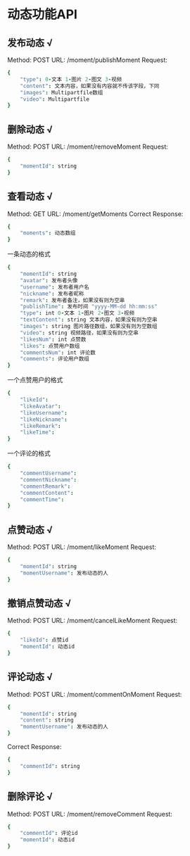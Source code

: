 # 动态功能API

## 发布动态 √

Method: POST
URL: /moment/publishMoment
Request:
```coffeescript
{
    "type": 0-文本 1-图片 2-图文 3-视频
    "content": 文本内容，如果没有内容就不传该字段，下同
    "images": Multipartfile数组
    "video": Multipartfile
}
```

## 删除动态 √

Method: POST
URL: /moment/removeMoment
Request:
```coffeescript
{
    "momentId": string
}
```

## 查看动态 √

Method: GET
URL: /moment/getMoments
Correct Response:
```coffeescript
{
    "moments": 动态数组
}
```
一条动态的格式
```coffeescript
{
    "momentId": string
    "avatar": 发布者头像
    "username": 发布者用户名
    "nickname": 发布者昵称
    "remark": 发布者备注，如果没有则为空串
    "publishTime": 发布时间 "yyyy-MM-dd hh:mm:ss"
    "type": int 0-文本 1-图片 2-图文 3-视频
    "textContent": string 文本内容，如果没有则为空串
    "images": string 图片路径数组，如果没有则为空数组
    "video": string 视频路径，如果没有则为空串
    "likesNum": int 点赞数
    "likes": 点赞用户数组
    "commentsNum": int 评论数
    "comments": 评论用户数组
}
```
一个点赞用户的格式
```coffeescript
{
    "likeId":
    "likeAvatar": 
    "likeUsername":
    "likeNickname":
    "likeRemark":
    "likeTime": 
}
```
一个评论的格式
```coffeescript
{
    "commentUsername": 
    "commentNickname":
    "commentRemark":
    "commentContent":
    "commentTime": 
}
```

## 点赞动态 √

Method: POST
URL: /moment/likeMoment
Request:
```coffeescript
{
    "momentId": string
    "momentUsername": 发布动态的人
}
```

## 撤销点赞动态 √

Method: POST
URL: /moment/cancelLikeMoment
Request:
```coffeescript
{
    "likeId": 点赞id
    "momentId": 动态id
}
```

## 评论动态 √

Method: POST
URL: /moment/commentOnMoment
Request:
```coffeescript
{
    "momentId": string
    "content": string
    "momentUsername": 发布动态的人
}
```
Correct Response:
```coffeescript
{
    "commentId": string
}
```

## 删除评论 √

Method: POST
URL: /moment/removeComment
Request:
```coffeescript
{
    "commentId": 评论id
    "momentId": 动态id
}
```